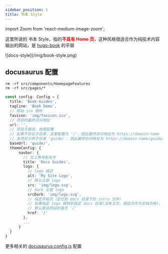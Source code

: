 ```yaml
---
sidebar_position: 1
title: 书本 Style
---
```


import Zoom from 'react-medium-image-zoom';

这里所说的 书本 Style，指的<font color="red">**不具有 Home 页**</font>，这种风格很适合作为纯技术内容输出的网站，是 [hugo-book](https://hugo-book-demo.netlify.app) 的平替

<Zoom>
![docs-style](/img/book-style.png)
</Zoom>

## docusaurus 配置

```shell
rm -rf src/components/HomepageFeatures
rm -rf src/pages/*
```

```ts showLineNumbers title="docusaurus.config.ts"
const config: Config = {
  title: 'Book-Guides',
  tagline: 'Book Demo',
  // 网站 ico 图标
  favicon: 'img/favicon.ico',
  // 项目的最终访问地址
  url: '',
  // 项目子路径，按需配置
  // 如果不存在子目录，这里配置为 '/'，因此最终访问地址为 https://domain-name
  // 本项目示例子目录 'guide/'，因此最终访问地址为 https://domain-name/guide/
  baseUrl: 'guide/',
  themeConfig: {
      navbar: {
        // 左上角导航名字
        title: 'Docs Guides',
        logo: {
          // logo 描述
          alt: 'My Site Logo',
          // 默认主题 logo
          src: 'img/logo.svg',
          // dark 主题 logo
          srcDark: 'img/logo.svg',
          // 指定开始页（定位到 docs 目录下的 intro 文件）
          // 如果指定 logo 跳转到指定 docs 目录(没有主页，很适合作为文档风格)，则配置 '/docs/intro'，
          // 默认是该网站的首页 '/'
          href: '/'
        },
        ...
      }
  }
}
```

更多相关的 [docusaurus.config.js](https://docusaurus.io/zh-CN/docs/api/docusaurus-config) 配置
